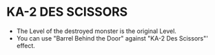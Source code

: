 
# KA-2 DES SCISSORS

*   The Level of the destroyed monster is the original Level.
*   You can use "Barrel Behind the Door" against "KA-2 Des Scissors"' effect.

  